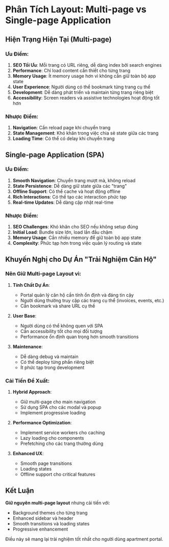 # Phân Tích Layout: Multi-page vs Single-page Application

## Hiện Trạng Hiện Tại (Multi-page)

### Ưu Điểm:
1. **SEO Tối Ưu**: Mỗi trang có URL riêng, dễ dàng index bởi search engines
2. **Performance**: Chỉ load content cần thiết cho từng trang
3. **Memory Usage**: Ít memory usage hơn vì không cần giữ toàn bộ app state
4. **User Experience**: Người dùng có thể bookmark từng trang cụ thể
5. **Development**: Dễ dàng phát triển và maintain từng trang riêng biệt
6. **Accessibility**: Screen readers và assistive technologies hoạt động tốt hơn

### Nhược Điểm:
1. **Navigation**: Cần reload page khi chuyển trang
2. **State Management**: Khó khăn trong việc chia sẻ state giữa các trang
3. **Loading Time**: Có thể có delay khi chuyển trang

## Single-page Application (SPA)

### Ưu Điểm:
1. **Smooth Navigation**: Chuyển trang mượt mà, không reload
2. **State Persistence**: Dễ dàng giữ state giữa các "trang"
3. **Offline Support**: Có thể cache và hoạt động offline
4. **Rich Interactions**: Có thể tạo các interaction phức tạp
5. **Real-time Updates**: Dễ dàng cập nhật real-time

### Nhược Điểm:
1. **SEO Challenges**: Khó khăn cho SEO nếu không setup đúng
2. **Initial Load**: Bundle size lớn, load lần đầu chậm
3. **Memory Usage**: Cần nhiều memory để giữ toàn bộ app state
4. **Complexity**: Phức tạp hơn trong việc quản lý routing và state

## Khuyến Nghị cho Dự Án "Trải Nghiệm Căn Hộ"

### **Nên Giữ Multi-page Layout** vì:

1. **Tính Chất Dự Án**: 
   - Portal quản lý căn hộ cần tính ổn định và đáng tin cậy
   - Người dùng thường truy cập các trang cụ thể (invoices, events, etc.)
   - Cần bookmark và share URL cụ thể

2. **User Base**:
   - Người dùng có thể không quen với SPA
   - Cần accessibility tốt cho mọi đối tượng
   - Performance ổn định quan trọng hơn smooth transitions

3. **Maintenance**:
   - Dễ dàng debug và maintain
   - Có thể deploy từng phần riêng biệt
   - Ít phức tạp trong development

### **Cải Tiến Đề Xuất**:

1. **Hybrid Approach**: 
   - Giữ multi-page cho main navigation
   - Sử dụng SPA cho các modal và popup
   - Implement progressive loading

2. **Performance Optimization**:
   - Implement service workers cho caching
   - Lazy loading cho components
   - Prefetching cho các trang thường dùng

3. **Enhanced UX**:
   - Smooth page transitions
   - Loading states
   - Offline support cho critical features

## Kết Luận

**Giữ nguyên multi-page layout** nhưng cải tiến với:
- Background themes cho từng trang
- Enhanced sidebar và header
- Smooth transitions và loading states
- Progressive enhancement

Điều này sẽ mang lại trải nghiệm tốt nhất cho người dùng apartment portal.
